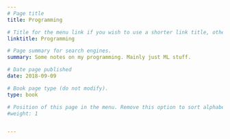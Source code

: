 ```yaml
---
# Page title
title: Programming

# Title for the menu link if you wish to use a shorter link title, otherwise remove this option.
linktitle: Programming

# Page summary for search engines.
summary: Some notes on my programming. Mainly just ML stuff.

# Date page published
date: 2018-09-09

# Book page type (do not modify).
type: book 

# Position of this page in the menu. Remove this option to sort alphabetically.
#weight: 1


---
```


